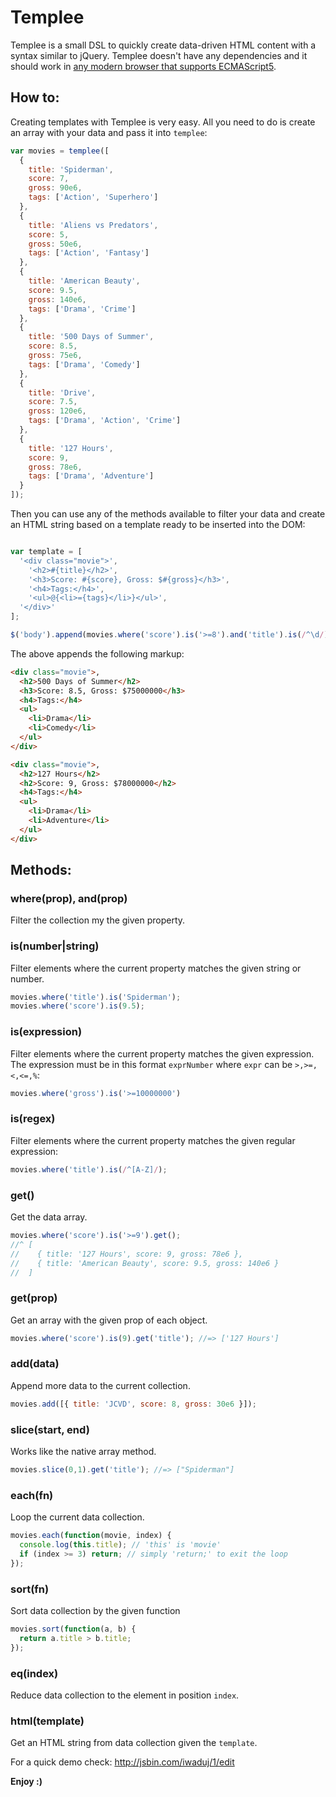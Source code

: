 # Templee

Templee is a small DSL to quickly create data-driven HTML content with a syntax similar to jQuery. Templee doesn't have any dependencies and it should work in [any modern browser that supports ECMAScript5](http://kangax.github.com/es5-compat-table/).

## How to:

Creating templates with Templee is very easy. All you need to do is create an array with your data and pass it into `templee`:

```javascript
var movies = templee([
  { 
    title: 'Spiderman', 
    score: 7, 
    gross: 90e6,
    tags: ['Action', 'Superhero']
  },
  { 
    title: 'Aliens vs Predators', 
    score: 5, 
    gross: 50e6,
    tags: ['Action', 'Fantasy']
  },
  { 
    title: 'American Beauty', 
    score: 9.5, 
    gross: 140e6,
    tags: ['Drama', 'Crime']
  },
  { 
    title: '500 Days of Summer', 
    score: 8.5, 
    gross: 75e6,
    tags: ['Drama', 'Comedy']
  },
  { 
    title: 'Drive', 
    score: 7.5, 
    gross: 120e6,
    tags: ['Drama', 'Action', 'Crime']
  },
  { 
    title: '127 Hours', 
    score: 9,
    gross: 78e6,
    tags: ['Drama', 'Adventure']
  }
]);
```  

Then you can use any of the methods available to filter your data and create an HTML string based on a template ready to be inserted into the DOM:

```javascript

var template = [
  '<div class="movie">',
    '<h2>#{title}</h2>',
    '<h3>Score: #{score}, Gross: $#{gross}</h3>',
    '<h4>Tags:</h4>',
    '<ul>@{<li>={tags}</li>}</ul>',
  '</div>'
];

$('body').append(movies.where('score').is('>=8').and('title').is(/^\d/).html(template));
```

The above appends the following markup:

```html
<div class="movie">,
  <h2>500 Days of Summer</h2>
  <h3>Score: 8.5, Gross: $75000000</h3>
  <h4>Tags:</h4>
  <ul>
    <li>Drama</li>
    <li>Comedy</li>
  </ul>
</div>

<div class="movie">,
  <h2>127 Hours</h2>
  <h2>Score: 9, Gross: $78000000</h2>
  <h4>Tags:</h4>
  <ul>
    <li>Drama</li>
    <li>Adventure</li>
  </ul>
</div>
```

## Methods:

### where(prop), and(prop)

Filter the collection my the given property.

### is(number|string)

Filter elements where the current property matches the given string or number.

```javascript
movies.where('title').is('Spiderman');
movies.where('score').is(9.5);
```

### is(expression)

Filter elements where the current property matches the given expression. The expression must be in this format `exprNumber` where `expr` can be `>,>=,<,<=,%`:

```javascript
movies.where('gross').is('>=10000000')
```

### is(regex)

Filter elements where the current property matches the given regular expression:

```javascript
movies.where('title').is(/^[A-Z]/);
```

### get()

Get the data array.

```javascript
movies.where('score').is('>=9').get();
//^ [
//    { title: '127 Hours', score: 9, gross: 78e6 },
//    { title: 'American Beauty', score: 9.5, gross: 140e6 }
//  ]
```

### get(prop)

Get an array with the given prop of each object.

```javascript
movies.where('score').is(9).get('title'); //=> ['127 Hours']
```

### add(data)

Append more data to the current collection.

```javascript
movies.add([{ title: 'JCVD', score: 8, gross: 30e6 }]);
```

### slice(start, end)

Works like the native array method.

```javascript
movies.slice(0,1).get('title'); //=> ["Spiderman"] 
```

### each(fn)

Loop the current data collection.

```javascript
movies.each(function(movie, index) {
  console.log(this.title); // 'this' is 'movie'
  if (index >= 3) return; // simply 'return;' to exit the loop
});
```

### sort(fn)

Sort data collection by the given function

```javascript
movies.sort(function(a, b) {
  return a.title > b.title;
});
```

### eq(index)

Reduce data collection to the element in position `index`.

### html(template)

Get an HTML string from data collection given the `template`.

For a quick demo check: http://jsbin.com/iwaduj/1/edit

**Enjoy :)**
